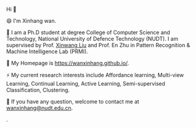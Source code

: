 Hi 👋

😄 I'm Xinhang wan.

🔭 I am a Ph.D student at degree College of Computer Science and Technology, National University of Defence Technology (NUDT).  I am supervised by Prof. [Xinwang Liu](https://xinwangliu.github.io/) and Prof. En Zhu in Pattern Recognition & Machine Intelligence Lab (PRMI).

🌱 My Homepage is https://wanxinhang.github.io/.

⚡ My current research interests include Affordance learning, Multi-view Learning, Continual Learning, Active Learning, Semi-supervised Classification, Clustering.

💬 If you have any question, welcome to contact me at wanxinhang@nudt.edu.cn.

.
